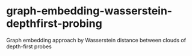 # graph-embedding-wasserstein-depthfirst-probing
Graph embedding approach by Wasserstein distance between clouds of depth-first probes
